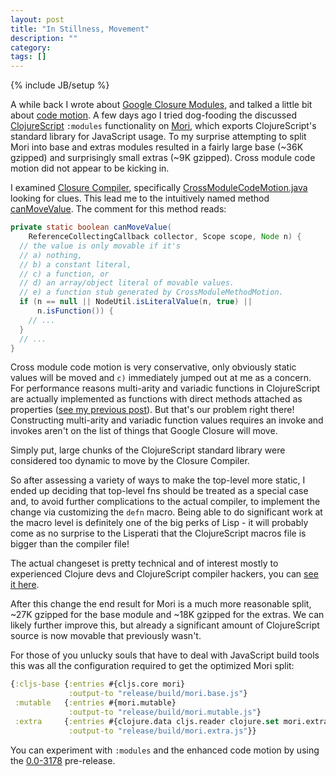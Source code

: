 ```yaml
---
layout: post
title: "In Stillness, Movement"
description: ""
category: 
tags: []
---
```

{% include JB/setup %}

A while back I wrote about
[Google Closure Modules](http://swannodette.github.io/2015/02/23/hello-google-closure-modules/),
and talked a little bit about
[code motion](http://en.wikipedia.org/wiki/Loop-invariant_code_motion). A
few days ago I tried dog-fooding the discussed
[ClojureScript](http://clojurescript.org) `:modules` functionality on
[Mori](http://swannodette.github.io/mori/), which exports
ClojureScript's standard library for JavaScript usage. To my surprise
attempting to split Mori into base and extras modules resulted in
a fairly large base (~36K gzipped) and surprisingly small extras (~9K
gzipped). Cross module code motion did not appear to be kicking in.

I examined
[Closure Compiler](https://developers.google.com/closure/compiler/),
specifically
[CrossModuleCodeMotion.java](https://github.com/google/closure-compiler/blob/d0605bdbf71771fa5954da9b927f9edddb8041bc/src/com/google/javascript/jscomp/CrossModuleCodeMotion.java)
looking for clues. This lead me to the intuitively named method
[canMoveValue](https://github.com/google/closure-compiler/blob/d0605bdbf71771fa5954da9b927f9edddb8041bc/src/com/google/javascript/jscomp/CrossModuleCodeMotion.java#L433-L477). The
comment for this method reads:

```java
private static boolean canMoveValue(
    ReferenceCollectingCallback collector, Scope scope, Node n) {
  // the value is only movable if it's
  // a) nothing,
  // b) a constant literal,
  // c) a function, or
  // d) an array/object literal of movable values.
  // e) a function stub generated by CrossModuleMethodMotion.
  if (n == null || NodeUtil.isLiteralValue(n, true) || 
      n.isFunction()) {
    // ...
  }
  // ...
}
```

Cross module code motion is very conservative, only obviously static
values will be moved and `c)` immediately jumped out at me as a
concern. For performance reasons multi-arity and variadic functions in
ClojureScript are actually implemented as functions with direct
methods attached as properties
([see my previous post](http://swannodette.github.io/2015/03/16/optimizing-clojurescript-function-invocation/)).
But that's our problem right there! Constructing multi-arity and
variadic function values requires an invoke and invokes aren't on the
list of things that Google Closure will move.

Simply put, large chunks of the ClojureScript standard library were
considered too dynamic to move by the Closure Compiler.

So after assessing a variety of ways to make the top-level more
static, I ended up deciding that top-level fns should be treated as a
special case and, to avoid further complications to the actual compiler,
to implement the change via customizing the `defn` macro. Being
able to do significant work at the macro level is definitely one of the big
perks of Lisp - it will probably come as no surprise to the Lisperati that the
ClojureScript macros file is bigger than the compiler file!

The actual changeset is pretty technical and of interest mostly to
experienced Clojure devs and ClojureScript compiler hackers, you can
[see it here](https://github.com/clojure/clojurescript/commit/576fb6e054dd50ec458a3c9e4172a5a0002c7aea).

After this change the end result for Mori is a much more reasonable
split, ~27K gzipped for the base module and ~18K gzipped for the
extras. We can likely further improve this, but already a significant
amount of ClojureScript source is now movable that previously wasn't.

For those of you unlucky souls that have to deal with JavaScript
build tools this was all the configuration required to get the
optimized Mori split:

```clj
{:cljs-base {:entries #{cljs.core mori}
             :output-to "release/build/mori.base.js"}
 :mutable   {:entries #{mori.mutable}
             :output-to "release/build/mori.mutable.js"}
 :extra     {:entries #{clojure.data cljs.reader clojure.set mori.extra}
             :output-to "release/build/mori.extra.js"}}
```

You can experiment with `:modules` and the enhanced code motion by
using the
[0.0-3178](https://github.com/clojure/clojurescript/releases/tag/r3178)
pre-release.

